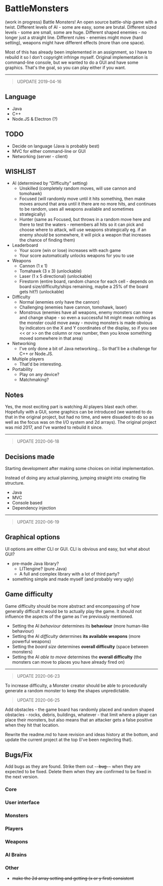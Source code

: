 # BattleMonsters
(work in progress)
Battle Monsters!  An open source battle-ship game with a twist.
Different levels of AI - some are easy, some are brutal.
Different sized levels - some are small, some are huge.
Different shaped enemies - no longer just a straight line.
Different rules - enemies might move (hard setting), weapons might have different effects (more than one space).

Most of this has already been implemented in an assignment, so I have to rebuild it so I don't copyright infringe myself.
Original implementation is command-line console, but we wanted to do a GUI and have some graphics.  That's the goal, so you can play either if you want.

--------------

> UDPDATE 2019-04-16

## Language
- Java
- C++
- Node.JS & Electron (?)

## TODO
- Decide on language (Java is probably best)
- MVC for either command-line or GUI
- Networking (server - client)

## WISHLIST
- AI (determined by "Difficulty" setting)
  - Unskilled (completely random moves, will use cannon and tomohawk)
  - Focused (will randomly move until it hits something, then make moves around that area until it there are no more hits, and continues to be random, uses all weapons available and sometimes strategically)
  - Hunter (same as Focused, but throws in a random move here and there to test the waters - remembers all hits so it can pick and choose where to attack, will use weapons strategically eg. if an enemy _should_ be somewhere, it will pick a weapon that increases the chance of finding them)
- Leaderboard
  - Your score (win or lose) increases with each game
  - Your score automatically unlocks weapons for you to use
- Weapons
  - Cannon (1 x 1)
  - Tomahawk (3 x 3) (unlockable)
  - Laser (1 x 5 directional) (unlockable)
  - Firestorm (entire board, random chance for each cell - depends on board size/difficulty/ships remaining, maybe a 25% of the board gets hit?) (unlockable)
- Difficulty
  - Normal (enemies only have the cannon)
  - Challenging (enemies have cannon, tomohawk, laser)
  - Monstrous (enemies have all weapons, enemy monsters can move and change shape - so even a successful hit might mean nothing as the monster could move away - moving monsters is made obvious by indicators on the X and Y coordinates of the display, so if you see << or >> on the column or row number, then you know something moved somewhere in that area)
- Networking
  - I've only done a bit of Java networking...  So that'll be a challenge for C++ or Node.JS.
- Multiple players
  - That'd be interesting.
- Portability
  - Play on any device?
  - Matchmaking?

## Notes
Yes, the most exciting part is watching AI players blast each other.
Hopefully with a GUI, some graphics can be introduced (we wanted to do that in the original project, but had no time, and were disuaded to do so as well as the focus was on the I/O system and 2d arrays).
The original project was mid 2017, and I've wanted to rebuild it since.

--------------

> UPDATE 2020-06-18

## Decisions made
Starting development after making some choices on initial implementation.

Instead of doing any actual planning, jumping straight into creating file structure.

- Java
- MVC
- Console based
- Dependency injection

--------------

> UPDATE 2020-06-19

## Graphical options
UI options are either CLI or GUI.  CLI is obvious and easy, but what about GUI?
- pre-made Java library?
    - LITIengine?  (pure Java)
    - A full and complex library with a lot of third party?
- something simple and made myself (and probably very ugly)

## Game difficulty
Game difficulty should be more abstract and encompassing of how generally difficult it would be to actually play the game.  It should not influence the aspects of the game as I've previously mentioned.
- Setting the AI _behaviour_ determines its **behaviour** (more human-like behaviour)
- Setting the AI _difficulty_ determines **its available weapons** (more powerful weapons)
- Setting the _board size_ determines **overall difficulty** (space between monsters)
- Setting the AI _able to move_ determines the **overall difficulty** (the monsters can move to places you have already fired on)

--------------

> UPDATE 2020-06-23

To increase difficulty, a Monster creator should be able to procedurally generate a random monster to keep the shapes unpredictable.

> UPDATE 2020-06-25

Add obstacles - the game board has randomly placed and random shaped obstacles - rocks, debris, buildings, whatever - that limit where a player can place their monsters, but also means that an attacker gets a false positive when they hit that location.

Rewrite the readme.md to have revision and ideas history at the bottom, and update the current project at the top (I've been neglecting that).

## Bugs/Fix
Add bugs as they are found.  Strike them out `~~`~~bug~~`~~` when they are expected to be fixed.  Delete them when they are confirmed to be fixed in the next version.

### Core

### User interface

### Monsters

### Players

### Weapons

### AI Brains

### Other
- ~~make the 2d array setting and getting (x or y first) consistent~~

